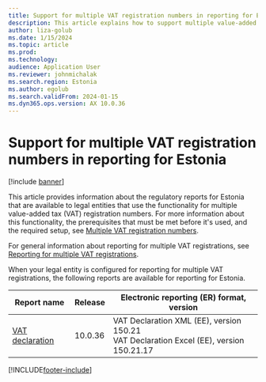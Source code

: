 ```yaml
---
title: Support for multiple VAT registration numbers in reporting for Estonia
description: This article explains how to support multiple value-added tax (VAT) registration numbers in reporting for Estonia.
author: liza-golub
ms.date: 1/15/2024
ms.topic: article
ms.prod: 
ms.technology: 
audience: Application User
ms.reviewer: johnmichalak
ms.search.region: Estonia
ms.author: egolub
ms.search.validFrom: 2024-01-15
ms.dyn365.ops.version: AX 10.0.36
---
```


# Support for multiple VAT registration numbers in reporting for Estonia

[!include [banner](../../includes/banner.md)]

This article provides information about the regulatory reports for Estonia that are available to legal entities that use the functionality for multiple value-added tax (VAT) registration numbers. For more information about this functionality, the prerequisites that must be met before it's used, and the required setup, see [Multiple VAT registration numbers](../global/emea-multiple-vat-registration-numbers.md).

For general information about reporting for multiple VAT registrations, see [Reporting for multiple VAT registrations](../global/emea-reporting-for-multiple-vat-registrations.md).

When your legal entity is configured for reporting for multiple VAT registrations, the following reports are available for reporting for Estonia.

| Report name | Release | Electronic reporting (ER) format, version |
|-------------|---------|-------------------------------------------|
| [VAT declaration](emea-est-vat-declaration.md) | 10.0.36 | VAT Declaration XML (EE), version 150.21<br>VAT Declaration Excel (EE), version 150.21.17 |

[!INCLUDE[footer-include](../../../includes/footer-banner.md)]
